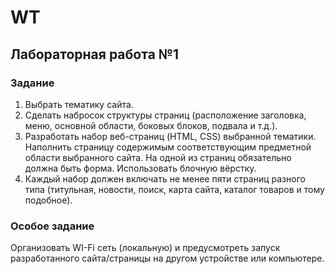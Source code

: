 # WT
## Лабораторная работа №1
### Задание
1. Выбрать тематику сайта.
2. Сделать набросок структуры страниц (расположение заголовка, меню, основной области, боковых блоков, подвала и т.д.).
3. Разработать набор веб-страниц (HTML, CSS) выбранной тематики. Наполнить страницу содержимым соответствующим предметной области выбранного сайта. На одной из страниц обязательно должна быть форма. Использовать блочную вёрстку.
4. Каждый набор должен включать не менее пяти страниц разного типа (титульная, новости, поиск, карта сайта, каталог товаров и тому подобное).

### Особое задание
Организовать WI-Fi сеть (локальную) и предусмотреть запуск разработанного сайта/страницы на другом устройстве или компьютере.
